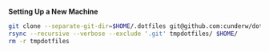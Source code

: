 **Setting Up a New Machine**

``` bash
git clone --separate-git-dir=$HOME/.dotfiles git@github.com:cunderw/dotfiles.git tmpdotfiles
rsync --recursive --verbose --exclude '.git' tmpdotfiles/ $HOME/
rm -r tmpdotfiles
```
